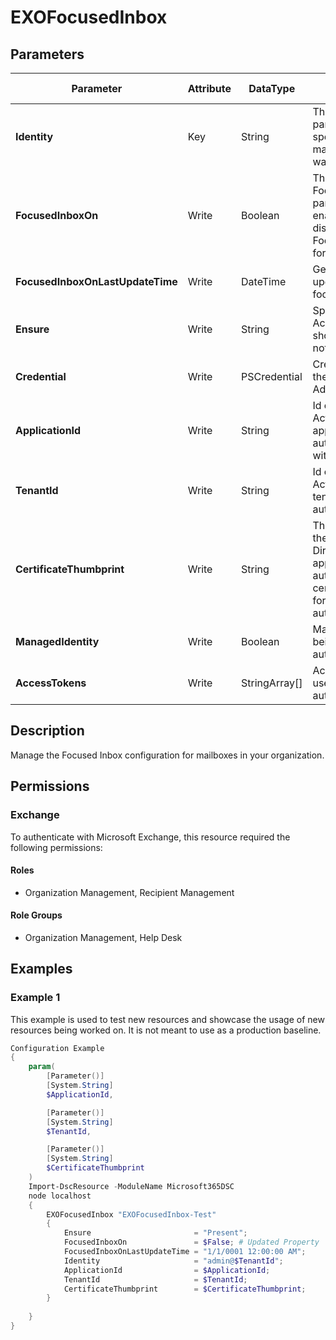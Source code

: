 ﻿# EXOFocusedInbox

## Parameters

| Parameter | Attribute | DataType | Description | Allowed Values |
| --- | --- | --- | --- | --- |
| **Identity** | Key | String | The Identity parameter specifies the mailbox that you want to modify. | |
| **FocusedInboxOn** | Write | Boolean | The FocusedInboxOn parameter enables or disables Focused Inbox for the mailbox. | |
| **FocusedInboxOnLastUpdateTime** | Write | DateTime | Gets the last updated time on focused inbox | |
| **Ensure** | Write | String | Specify if the AcceptedDomain should exist or not. | `Present` |
| **Credential** | Write | PSCredential | Credentials of the workload's Admin | |
| **ApplicationId** | Write | String | Id of the Azure Active Directory application to authenticate with. | |
| **TenantId** | Write | String | Id of the Azure Active Directory tenant used for authentication. | |
| **CertificateThumbprint** | Write | String | Thumbprint of the Azure Active Directory application's authentication certificate to use for authentication. | |
| **ManagedIdentity** | Write | Boolean | Managed ID being used for authentication. | |
| **AccessTokens** | Write | StringArray[] | Access token used for authentication. | |


## Description
Manage the Focused Inbox configuration for mailboxes in your organization.

## Permissions

### Exchange

To authenticate with Microsoft Exchange, this resource required the following permissions:

#### Roles

- Organization Management, Recipient Management

#### Role Groups

- Organization Management, Help Desk

## Examples

### Example 1

This example is used to test new resources and showcase the usage of new resources being worked on.
It is not meant to use as a production baseline.

```powershell
Configuration Example
{
    param(
        [Parameter()]
        [System.String]
        $ApplicationId,

        [Parameter()]
        [System.String]
        $TenantId,

        [Parameter()]
        [System.String]
        $CertificateThumbprint
    )
    Import-DscResource -ModuleName Microsoft365DSC
    node localhost
    {
        EXOFocusedInbox "EXOFocusedInbox-Test"
        {
            Ensure                       = "Present";
            FocusedInboxOn               = $False; # Updated Property
            FocusedInboxOnLastUpdateTime = "1/1/0001 12:00:00 AM";
            Identity                     = "admin@$TenantId";
            ApplicationId                = $ApplicationId;
            TenantId                     = $TenantId;
            CertificateThumbprint        = $CertificateThumbprint;
        }
        
    }
}
```

